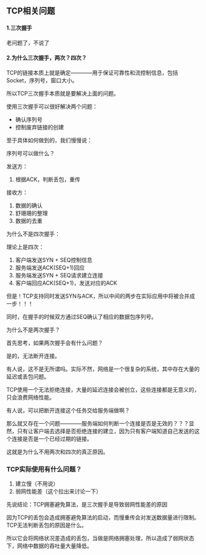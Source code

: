 ## TCP相关问题
#### 1.三次握手
老问题了，不说了

#### 2.为什么三次握手，两次？四次？
TCP的链接本质上就是确定————用于保证可靠性和流控制信息，包括Socket，序列号，窗口大小。

所以TCP三次握手本质就是要解决上面的问题。

使用三次握手可以很好解决两个问题：
* 确认序列号
* 控制废弃链接的创建

至于具体如何做到的，我们慢慢说：

序列号可以做什么？

发送方：
1. 根据ACK，判断丢包，重传

接收方：
1. 数据的确认
2. 舒珊珊的整理
3. 数据的去重

为什么不是四次握手：

理论上是四次：
1. 客户端发送SYN + SEQ控制信息
2. 服务端发送ACK(SEQ+1)回应
3. 服务端发送SYN + SEQ请求建立连接
4. 客户端回应ACK(SEQ+1)，发送对应的ACK

但是！TCP支持同时发送SYN与ACK，所以中间的两步在实际应用中将被合并成一步！！！

同时，在握手的时候双方通过SEQ确认了相应的数据包序列号。

为什么不是两次握手？

首先思考，如果两次握手会有什么问题？

是的，无法断开连接。

有人说，这不是无所谓吗。实际不然，网络是一个很复杂的系统，其中存在大量的延迟或丢包问题。

TCP使用一个无法拒绝连接，大量的延迟连接会被创立，这些连接都是无意义的，只会浪费网络性能。

有人说，可以把断开连接这个任务交给服务端做啊？

那么就又存在一个问题————服务端如何判断一个连接是否是无效的？？？显然，只有让客户端去选择是否拒绝连接的建立，因为只有客户端知道自己发送的这个连接是否是一个已经过期的链接。

这就是为什么不用两次和四次的真正原因。

### TCP实际使用有什么问题？

1. 建立慢（不用说）
2. 弱网性能差（这个拉出来讨论一下）

先说结论：TCP拥塞避免算法，是三次握手是导致弱网性能差的原因

因为TCP的丢包会造成拥塞避免算法的启动，而慢重传会对发送数据量进行限制。TCP无法判断丢包的原因是什么。

所以它会将网络状况差造成的丢包，当做是网络拥塞处理，所以造成了弱网状态下，网络中数据的吞吐量大量降低。